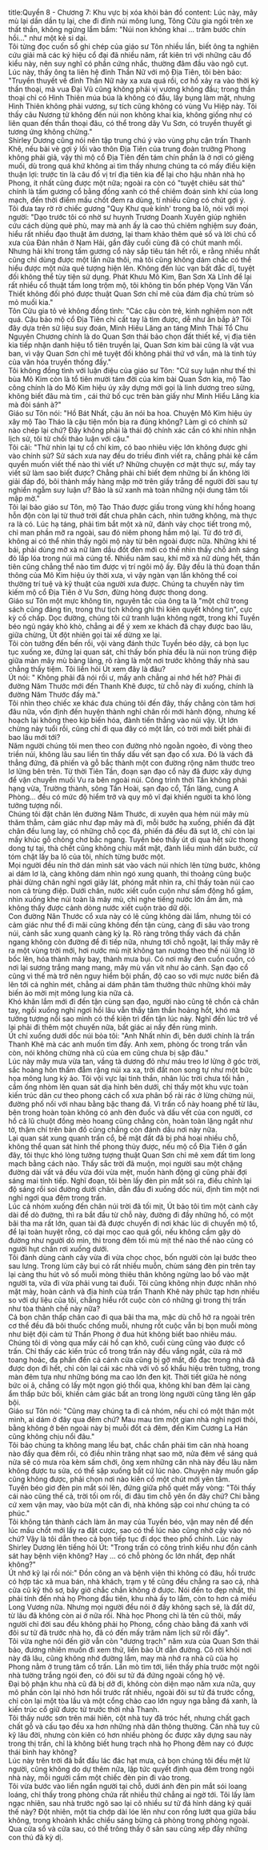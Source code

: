 title:Quyển 8 - Chương 7: Khu vực bị xóa khỏi bản đồ
content:
Lúc này, mây mù lại dần dần tụ lại, che đi đỉnh núi mông lung, Tông Cửu gia ngồi trên xe thất thần, không ngừng lẩm bẩm: "Núi non không khai ... trăm bước chín hồi..." như một kẻ si dại.<br>Tôi từng đọc cuốn sổ ghi chép của giáo sư Tôn nhiều lần, biết ông ta nghiên cứu giải mã các ký hiệu cổ đại đã nhiều năm, rất kiên trì với những câu đố kiểu này, nên suy nghĩ có phần cứng nhắc, thường đâm đầu vào ngõ cụt. Lúc này, thấy ông ta liên hệ đỉnh Thần Nữ với mộ Địa Tiên, tôi bèn bảo: "Truyền thuyết về đỉnh Thần Nữ này xa xưa quá rồi, cơ hồ xảy ra vào thời kỳ thần thoại, mà vua Đại Vũ cũng không phải vị vương không đầu; trong thần thoại chỉ có Hình Thiên múa búa là không có đầu, lấy bụng làm mặt, nhưng Hình Thiên không phải vương, sự tích cũng không có vùng Vu Hiệp này. Tôi thấy câu Nương tử không đến núi non không khai kia, không giống như có liên quan đến thần thoại đâu, có thể trong dãy Vu Sơn, có truyền thuyết gì tương ứng không chừng."<br>Shirley Dương cũng nói nên tập trung chú ý vào vùng phụ cận trấn Thanh Khê, nếu bài vè gợi ý lối vào thôn Địa Tiên của trung đoàn trưởng Phong không phải giả, vậy thì mộ cổ Địa Tiên đến tám chín phần là ở nơi có giếng muối, dù trong quá khứ không ai tìm thấy nhưng chúng ta có mấy điều kiện thuận lợi: trước tin là câu đố vị trí địa tiên kia để lại cho hậu nhân nhà họ Phong, ít nhất cũng được một nữa; ngoài ra còn có "tuyệt chiêu sát thủ" chính là tấm gương cổ bằng đồng xanh có thể chiêm đoán sinh khí của long mạch, đến thời điểm mấu chốt đem ra dùng, tí nhiều cũng có chút gợi ý.<br>Tôi đưa tay rờ rờ chiếc gương "Quy Khư quẻ kính' trong ba lô, nói với mọi người: "Dạo trước tôi có nhờ sư huynh Trương Doanh Xuyên giúp nghiên cứu cách dùng quẻ phù, may mà anh ấy là cao thủ chiêm nghiệm suy đoán, hiểu rất nhiều đạo thuật âm dương, lại tham khảo thêm quẻ số và lời chú cổ xưa của Đản nhân ở Nam Hải, gần đây cuối cùng đã có chút manh mối. Nhưng hải khí trong tấm gương cổ này sắp tiêu tán hết rồi, e rằng nhiều nhất cũng chỉ dùng được một lần nữa thôi, mà tôi cũng không dám chắc có thể hiểu được một nửa quẻ tượng hiện lên. Không đến lúc vạn bất đắc dĩ, tuyệt đối không thể tùy tiện sử dụng. Phát Khưu Mô Kim, Ban Sơn Xả Lĩnh để lại rất nhiều cổ thuật tầm long trộm mộ, tôi không tin bốn phép Vọng Văn Vấn Thiết không đối phó được thuật Quan Sơn chỉ mê của đám địa chủ trùm sỏ mỏ muối kia."<br>Tôn Cửu gia tỏ vẻ không đồng tình: "Các cậu còn trẻ, kinh nghiệm non nớt quá. Cậu bảo mộ cổ Địa Tiên chỉ cất tay là tìm được, dễ như ăn bắp à? Tôi đây dựa trên sử liệu suy đoán, Minh Hiếu Lăng an táng Minh Thái Tổ Chu Nguyên Chương chính là do Quan Sơn thái bảo chọn đất thiết kế, vị địa tiên kia tiếp nhận danh hiệu tổ tiên truyền lại, Quan Sơn kim bài cũng là vật vua ban, vì vậy Quan Sơn chỉ mê tuyệt đối không phải thứ vớ vẩn, mà là tinh túy của văn hóa truyền thống đấy."<br>Tôi không đồng tình với luận điệu của giáo sư Tôn: "Cứ suy luận như thế thì bùa Mô Kim còn là tổ tiên mười tám đời của kim bài Quan Sơn kia, mộ Tào công chính là do Mô Kim hiệu úy xây dựng mới gọi là linh dương treo sừng, không biết đâu mà tìm , cái thứ bố cục trên bàn giấy như Minh Hiểu Lăng kia mà đòi sánh à?"<br>Giáo sư Tôn nói: "Hồ Bát Nhất, cậu ăn nói ba hoa. Chuyện Mô Kim hiệu úy xây mộ Tào Tháo là cậu tiện mồn bịa ra đúng không? Làm gì có chính sử nào chép lại chứ? Đây không phải là thái độ chính xác cần có khi nhìn nhận lịch sử, tôi từ chối thảo luận với cậu."<br>Tôi cãi: "Thử nhìn lại tự cổ chí kim, có bao nhiêu việc lớn không được ghi vào chính sử? Sử sách xưa nay đều do triều đình viết ra, chẳng phải kẻ cầm quyền muốn viết thế nào thì viết ư? Những chuyện cơ mật thực sự, mấy tay viết sử làm sao biết được? Chẳng phải chỉ biết đem những bí ẩn không lời giải đáp đó, bôi thành mấy hàng mập mờ trên giấy trắng để người đời sau tự nghiền ngẫm suy luận ư? Bảo là sử xanh mà toàn những nội dung tăm tối mập mờ."<br>Tôi lại bảo giáo sư Tôn, mộ Tào Tháo được giấu trong vùng khí hồng hoang hỗn độn còn lại từ thuở trời đất chưa phân cách, nhìn tưởng không, mà thực ra là có. Lúc hạ táng, phải tìm bắt một xà nữ, đánh vảy chọc tiết trong mộ, chỉ man phần mỡ ra ngoài, sau đó niêm phong hầm mộ lại. Từ đó trở đi, không ai có thể nhìn thấy ngôi mộ này từ bên ngoài được nữa. Những khi tế bái, phải dùng mỡ xà nữ làm dầu đốt đèn mới có thể nhìn thấy chỗ ánh sáng đỏ lấp lóa trong núi mà cúng tế. Nhiều năm sau, khi mỡ xà nữ dùng hết, thần tiên cũng chẳng thể nào tìm được vị trí ngôi mộ ấy. Đây đều là thủ đoạn thần thông của Mô Kim hiệu úy thời xưa, vì vậy ngàn vạn lần không thể coi thường trí tuệ và kỹ thuật của người xưa được. Chúng ta chuyến này tìm kiếm mộ cổ Địa Tiên ở Vu Sơn, đừng hòng được thong dong.<br>Giáo sư Tôn một mực không tin, nguyên tắc của ông ta là "một chữ trong sách cũng đáng tin, trong thư tịch không ghi thì kiên quyết không tin", cực kỳ cố chấp. Dọc đường, chúng tôi cứ tranh luận không ngớt, trong khi Tuyền béo ngủ ngáy khò khò, chẳng ai để ý xem xe khách đã chạy được bao lâu, giữa chừng, Út đột nhiên gọi tài xế dừng xe lại.<br>Tôi còn tưởng đến bến rồi, vội vàng đánh thức Tuyền béo dậy, cả bọn lục tục xuống xe, đứng lại quan sát, chỉ thấy bốn phía đều là núi non trùng điệp giữa màn mây mù bảng lảng, rõ ràng là một nơi trước không thấy nhà sau chẳng thấy tiệm. Tôi liền hỏi Út xem đây là đâu?<br>Út nói: " Không phải đã nói rồi ư, mấy anh chẳng ai nhớ hết hở? Phải đi đường Năm Thước mới đến Thanh Khê được, từ chỗ này đi xuống, chính là đường Năm Thước đấy mà."<br>Tôi nhìn theo chiếc xe khác đưa chúng tôi đến đây, thấy chẳng còn tăm hơi đâu nữa, vốn định đến huyện thành nghỉ chân rồi mới hành động, nhưng kế hoạch lại không theo kịp biến hóa, đành tiến thẳng vào núi vậy. Út lớn chừng này tuổi rồi, cũng chỉ đi qua đây có một lần, có trời mới biết phải đi bao lâu mới tới?<br>Năm người chúng tôi men theo con đường nhỏ ngoằn ngoèo, đi vòng theo triền núi, không lâu sau liền tìn thấy dấu vết sạn đạo cổ xưa. Đó là vách đã thẳng đứng, đã phiến và gỗ bắc thành một con đường rộng năm thước treo lơ lửng bên trên. Từ thời Tiên Tần, đoạn sạn đạo cổ này đã được xây dựng để vận chuyển muối Vu ra bên ngoài núi. Công trình thời Tần không phải hạng vừa, Trường thành, sông Tần Hoài, sạn đạo cổ, Tần lăng, cung A Phòng... đều có mức độ hiểm trở và quy mô vĩ đại khiến người ta khó lòng tưởng tượng nổi.<br>Chúng tôi đặt chân lên đường Năm Thước, di xuyên qua hẻm núi mây mù thăm thẳm, cảm giác như đạp mây mà đi, mỗi bước hạ xuống, phiến đá đặt chân đều lung lay, có những chỗ cọc đá, phiến đá đều đã sụt lở, chỉ còn lại mấy khúc gỗ chỏng chơ bắc ngang. Tuyền béo thấy út di qua hết sức thong dong tự tại, thà chết cũng không chịu mất mặt, đành liều mình dấn bước, cứ tóm chặt lấy ba lô của tôi, nhích từng bước một.<br>Mọi người đều nín thở dán mình sát vào vách núi nhích lên từng bước, không ai dám lơ là, càng không dám nhìn ngó xung quanh, thi thoảng cũng buộc phải dừng chân nghỉ ngơi giây lát, phóng mắt nhìn ra, chỉ thấy toàn núi cao non cả trùng điệp. Dưới chân, nước xiết cuồn cuộn như sấm động hổ gầm, nhìn xuống khe núi toàn là mây mù, chỉ nghe tiếng nước lớn ầm ầm, mà không thấy được cảnh dòng nước xiết cuộn trào dữ dội.<br>Con đường Năn Thước cổ xưa này có lẽ cũng không dài lắm, nhưng tôi có cảm giác như thể đi mãi cũng không đến tận cùng, càng đi sâu vào trong núi, cảnh sắc xung quanh càng kỳ lạ. Rõ ràng trông thấy vách đá chắn ngang không còn đường để đi tiếp nữa, nhưng tới chỗ ngoặt, lại thấy mây rẽ ra một vùng trời mới, hơi nước mù mịt không tan nương theo thế núi lững lờ bốc lên, hóa thành mây bay, thành mưa bụi. Có nơi mây đen cuồn cuồn, có nơi lại sương trắng mang mang, mây mù vấn vít như ảo cảnh. Sạn đạo cổ cũng vì thế mà trở nên nguy hiểm bội phần, độ cao so với mực nước biển đã lên tới cả nghìn mét, chẳng ai dám phân tâm thưởng thức những khói mây biến ảo mời mịt mông lung kia nữa cả.<br>Khó khăn lắm mới đi đến tận cùng sạn đạo, người nào cũng tê chồn cả chân tay, ngồi xuống nghỉ ngơi hồi lâu vẫn thấy tâm thần hoảng hốt, khó mà tưởng tượng nổi sao mình có thể kiên trì đến tận lúc này. Nghĩ đến lúc trở về lại phải đi thêm một chuyến nữa, bất giác ai nấy đền rùng mình.<br>Út chỉ xuống dưới dốc núi bỏa tôi: "Anh Nhất nhìn đi, bên dưới chính là trấn Thanh Khê mà các anh muốn tìm đấy. Anh xem, phòng ốc trong trấn vẫn còn, nói không chừng nhà cũ của em cũng chưa bị sập đâu."<br>Lúc này mây mưa vừa tan, vầng tà dương đỏ như máu treo lơ lửng ở góc trời, sắc hoàng hôn thấm đẫm rặng núi xa xa, trời đất non song tự như một bức họa mông lung kỳ ảo. Tôi vội vực lại tinh thần, nhân lúc trời chưa tối hẳn , cầm ống nhòm lên quan sát dịa hình bên dưới, chỉ thấy một khu vực toàn kiến trúc dân cư theo phong cách cổ xưa phân bố rải rác ở lừng chừng núi, đường phố nối với nhau bằng bậc thang đá. Vì trấn cổ này hoang phế từ lâu, bên trong hoàn toàn không có anh đèn đuốc và dấu vết của con người, cơ hồ cả lũ chuột đồng mèo hoang cũng chẳng còn, hoàn toàn lặng ngắt như tờ, thậm chí trên bản đồ cũng chẳng còn đánh dấu nơi này nữa.<br>Lại quan sát xung quanh trấn cổ, bề mặt đất đã bị phá hoại nhiều chỗ, không thể quan sát hình thế phong thủy được, nếu mộ cổ Địa Tiên ở gần đây, tôi thực khó lòng tưởng tượng thuật Quan Sơn chỉ mê xem đất tìm long mạch bằng cách nào. Thấy sắc trời đã muộn, mọi người sau một chặng đường dài vất vả đều vừa đói vừa mệt, muốn hành động gì cũng phải đợi sáng mai tính tiếp. Nghĩ đoạn, tôi bèn lấy đèn pin mắt sói ra, điều chỉnh lại độ sáng rồi soi đường dưới chân, dẫn đầu đi xuống dốc núi, định tìm một nơi nghỉ ngơi qua đêm trong trấn.<br>Lúc cả nhóm xuống đến chân núi trời đã tối mịt, Út bảo tôi tìm một cành cây dài để dò đường, thì ra bắt đầu từ chỗ này, đường đi đầy những hố, có một bãi tha ma rất lớn, quan tài đã được chuyển đi nơi khác lúc di chuyển mộ tổ, để lại toàn huyệt rỗng, cỏ dại mọc cao quá gối, nếu không cầm gậy dò đường như người dò mìn, thì trong đêm tối mù mịt thế nào thế nào cũng có người hụt chân rơi xuống dưới.<br>Tôi đành dùng cành cây vừa đi vừa chọc chọc, bốn người còn lại bước theo sau lưng. Trong lùm cây bụi cỏ rất nhiều muỗn, chùm sáng đèn pin trên tay lại càng thu hút vô số muỗi mòng thiêu thân không ngừng lao bổ vào mặt người ta, vửa đi vừa phải vung tai đuổi. Tôi cũng không nhịn được nhăn nhó mặt mày, hoàn cảnh và địa hình của trấn Thanh Khê này phức tạp hơn nhiều so với dự liệu của tôi, chẳng hiểu rốt cuộc còn có những gì trong thị trấn như tòa thành chế này nữa?<br>Cả bọn chân thấp chân cao đi qua bãi tha ma, mặc dù chỗ hở ra ngoài trên cơ thể đều đã bôi thuốc chống muỗi, nhưng rốt cuộc vẫn bị bọn muỗi mòng như biệt đội cảm tử Thần Phong ở đua hút không biết bao nhiêu máu. Chúng tôi di vòng qua mấy cái hồ cạn khô, cuối cùng cũng vào được cổ trấn. Chỉ thấy các kiến trúc cổ trong trấn này đều vắng ngắt, cửa rả mở toang hoác, đa phần đến cả cánh cửa cũng bị gỡ mất, đồ đạc trong nhà đã được dọn đi hết, chỉ còn lại cái xác nhà với vô số khẩu hiệu trên tường, trong màn đêm tựa như những bóng ma cao lớn đen kịt. Thời tiết giữa hè nóng bức oi ả, chẳng có lấy một ngọn gió thổi qua, không khí ban đêm lại càng ẩm thấp bức bối, khiến cảm giác bất an trong lòng người cũng tăng lên gấp bội.<br>Giáo sư Tôn nói: "Cũng may chúng ta đi cả nhóm, nếu chỉ có một thân một mình, ai dám ở đây qua đêm chứ? Mau mau tìm một gian nhà nghỉ ngơi thôi, bằng không ở bên ngoài này bị muỗi đốt cả đêm, đến Kim Cương La Hán cũng không chịu nổi đâu."<br>Tôi bảo chúng ta không mang lều bạt, chắc chắn phải tìm căn nhà hoang nào đấy qua đêm rồi, có điều nhìn trăng nhạt sao mờ, nửa đêm về sáng quá nửa sẽ có mưa ròa kèm sấm chới, ông xem những căn nhà này đều lâu năm không được tu sửa, có thể sập xuống bất cứ lúc nào. Chuyện này muốn gấp cũng không được, phải chọn nơi nào kiên cố một chút mới yên tâm.<br>Tuyền béo giơ đèn pin mắt sói lên, đứng giữa phố quét mấy vòng: "Tôi thấy cái nào cũng thế cả, trời tối om rồi, đi đâu tìm chỗ yên ổn đây chứ? Chi bằng cứ xem vận may, vào bừa một căn đi, nhà không sập coi như chúng ta có phúc."<br>Tôi không tán thành cách làm ăn may của Tuyền béo, vận may nên để đến lúc mấu chốt mới lấy ra đặt cược, sao có thể lúc nào cũng nhờ cậy vào nó chứ? Vậy là tôi dẫn theo cả bọn tiếp tục đi dọc theo phố chính. Lúc này Shirley Dương lên tiếng hỏi Út: "Trong trấn có công trình kiểu như đồn cảnh sát hay bệnh viện không? Hay ... có chỗ phòng ốc lớn nhất, đẹp nhất không?"<br>Út nhớ kỹ lại rồi nói:" Đồn công an và bệnh viện thì không có đâu, hồi trước có hợp tác xã mua bán, nhà khách, trạm y tế cũng đều chẳng ra sao cả, nhà cửa cũ kỹ thô sơ, bây giờ chắc chắn không ở được. Nói đến to đẹp nhất, thì phải tính đến nhà họ Phong đầu tiên, khu nhà ấy to lắm, còn to hơn cả miếu Long Vương nữa. Nhưng mọi người đều nói ở đấy không sạch sẽ, là đất dữ, từ lâu đã không còn ai ở nữa rồi. Nhà học Phong chì là tên cũ thôi, mấy người chỉ đời sau đều không phải họ Phong, cổng chào bằng đá xanh với đôi sư tử đã trước nhà họ, đã có đến mấy trăm năm lịch sử rồi đấy".<br>Tôi vừa nghe nói đến giờ vẫn còn "dương trạch" năm xưa của Quan Sơn thái bảo, đương nhiên muốn đi xem thử, liền bảo Út dẫn đường. Cô rời khỏi nơi này đã lâu, cũng không nhớ đường lắm, may mà nhớ ra nhà cũ của họ Phong nằm ở trung tâm cổ trấn. Lần mò tìm tới, liền thấy phía trước một ngôi nhà tường trắng ngói đen, có đôi sư tử đá đứng ngoài cổng hộ vệ.<br>Đại bộ phận khu nhà cũ đã bị dỡ đi, không còn diện mạo năm xưa nữa, quy mô phần còn lại nhỏ hơn hồi trước rất nhiều, ngoài đôi sư tử đá trước cổng, chỉ còn lại một tòa lầu và một cổng chào cao lớn nguy nga bằng đá xanh, là kiến trúc cổ giữ được từ trước thời nhà Thanh.<br>Tôi thấy nước sơn trên mái hiên, cột nhà tuy đã tróc hết, nhưng chất gạch chất gỗ và cấu tạo đều xa hơn những nhà dân thông thường. Căn nhà tuy cũ kỹ lâu đời, nhưng còn kiên có hơn nhiều phòng ốc được xây dựng sau này trong thị trấn, chỉ là không biết hung trạch nhà họ Phong đêm nay có được thái bình hay không?<br>Lúc này trên trời đã bắt đầu lác đác hạt mưa, cả bọn chúng tôi đều mệt lử người, cũng không do dự thêm nữa, lập tức quyết định qua đêm trong ngôi nhà này, mỗi người cầm một chiếc đèn pin đi vào trong.<br>Tôi vừa bước vào liền ngẩn người tại chỗ, dưới ánh đèn pin mắt sói loang loáng, chỉ thấy trong phòng chứa rất nhiều thứ chẳng ai ngờ tới. Tôi lấy làm ngạc nhiên, sau nhà trước ngõ sao lại cõ nhiều sư tử đá hình dáng ký quái thế này? Đột nhiên, một tia chớp dài lóe lên như con rồng lướt qua giữa bầu không, trong khoảnh khắc chiếu sáng bừng cả phòng trong phòng ngoài. Qua cửa sổ và cửa sau, có thể trông thấy ở sân sau cũng xếp đầy những con thú đã kỳ dị.